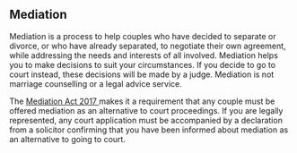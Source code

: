 ##  Mediation

Mediation is a process to help couples who have decided to separate or
divorce, or who have already separated, to negotiate their own agreement,
while addressing the needs and interests of all involved. Mediation helps you
to make decisions to suit your circumstances. If you decide to go to court
instead, these decisions will be made by a judge. Mediation is not marriage
counselling or a legal advice service.

The [ Mediation Act 2017
](http://www.irishstatutebook.ie/eli/2017/act/27/enacted/en/html) makes it a
requirement that any couple must be offered mediation as an alternative to
court proceedings. If you are legally represented, any court application must
be accompanied by a declaration from a solicitor confirming that you have been
informed about mediation as an alternative to going to court.
